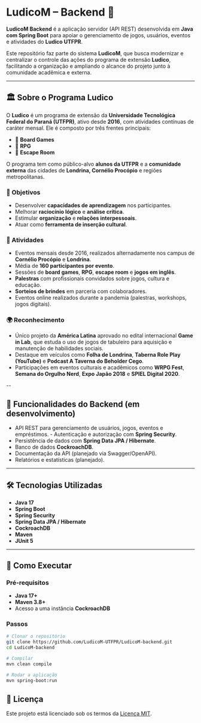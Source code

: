 # LudicoM – Backend 🎲

**LudicoM Backend** é a aplicação servidor (API REST) desenvolvida em **Java com Spring Boot** para apoiar o gerenciamento de jogos, usuários, eventos e atividades do **Ludico UTFPR**.

Este repositório faz parte do sistema **LudicoM**, que busca modernizar e centralizar o controle das ações do programa de extensão **Ludico**, facilitando a organização e ampliando o alcance do projeto junto à comunidade acadêmica e externa.

---

## 🏛 Sobre o Programa Ludico

O **Ludico** é um programa de extensão da **Universidade Tecnológica Federal do Paraná (UTFPR)**, ativo desde **2016**, com atividades contínuas de caráter mensal. Ele é composto por três frentes principais:  

- 🎲 **Board Games**  
- 🧩 **RPG**  
- 🔐 **Escape Room**  

O programa tem como público-alvo **alunos da UTFPR** e a **comunidade externa** das cidades de **Londrina, Cornélio Procópio** e regiões metropolitanas.  

### 🎯 Objetivos
- Desenvolver **capacidades de aprendizagem** nos participantes.  
- Melhorar **raciocínio lógico** e **análise crítica**.  
- Estimular **organização** e **relações interpessoais**.  
- Atuar como **ferramenta de inserção cultural**.  

### 📅 Atividades
- Eventos mensais desde 2016, realizados alternadamente nos campus de **Cornélio Procópio** e **Londrina**.  
- Média de **160 participantes por evento**.  
- Sessões de **board games**, **RPG**, **escape room** e **jogos em inglês**.  
- **Palestras** com profissionais convidados sobre jogos, cultura e educação.  
- **Sorteios de brindes** em parceria com colaboradores.  
- Eventos online realizados durante a pandemia (palestras, workshops, jogos digitais).  

### 🌍 Reconhecimento
- Único projeto da **América Latina** aprovado no edital internacional **Game in Lab**, que estuda o uso de jogos de tabuleiro para aquisição e manutenção de habilidades sociais.  
- Destaque em veículos como **Folha de Londrina**, **Taberna Role Play (YouTube)** e **Podcast A Taverna do Beholder Cego**.  
- Participações em eventos culturais e acadêmicos como **WRPG Fest**, **Semana do Orgulho Nerd**, **Expo Japão 2018** e **SPIEL Digital 2020**.  

--

## 🚀 Funcionalidades do Backend (em desenvolvimento)

- API REST para gerenciamento de usuários, jogos, eventos e empréstimos. - Autenticação e autorização com **Spring Security**.  
- Persistência de dados com **Spring Data JPA / Hibernate**.  
- Banco de dados **CockroachDB**.  
- Documentação da API (planejado via Swagger/OpenAPI).  
- Relatórios e estatísticas (planejado).  

---

## 🛠 Tecnologias Utilizadas

- **Java 17**  
- **Spring Boot**  
- **Spring Security**  
- **Spring Data JPA / Hibernate**  
- **CockroachDB**  
- **Maven**  
- **JUnit 5**  

---

## 🧭 Como Executar

### Pré-requisitos
- **Java 17+**  
- **Maven 3.8+**  
- Acesso a uma instância **CockroachDB**  

### Passos

```bash
# Clonar o repositório
git clone https://github.com/LudicoM-UTFPR/LudicoM-backend.git
cd LudicoM-backend

# Compilar
mvn clean compile

# Rodar a aplicação
mvn spring-boot:run

```

## 📄 Licença

Este projeto está licenciado sob os termos da [Licença MIT](./LICENSE).
